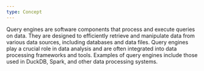 ```yaml
---
type: Concept
---
```


Query engines are software components that process and execute queries on data. They are designed to efficiently retrieve and manipulate data from various data sources, including databases and data files. Query engines play a crucial role in data analysis and are often integrated into data processing frameworks and tools. Examples of query engines include those used in DuckDB, Spark, and other data processing systems.
